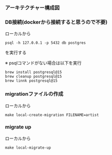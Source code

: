 ### アーキテクチャー構成図


### DB接続(dockerから接続すると思うので不要)
ローカルから
```
psql -h 127.0.0.1 -p 5432 db postgres
```
を実行する

※ psqlコマンドがない場合は以下を実行
```
brew install postgresql@15
brew cleanup postgresql@15
brew linnk postgresql@15
```

### migrationファイルの作成
ローカルから
```
make local-create-migration FILENAME=artist
```

### migrate up
ローカルから
```
make local-migrate-up
```